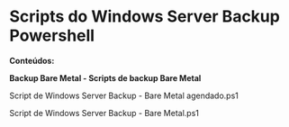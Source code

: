 # Scripts do Windows Server Backup Powershell

**Conteúdos:**

**Backup Bare Metal - Scripts de backup Bare Metal**

Script de Windows Server Backup - Bare Metal agendado.ps1

Script de Windows Server Backup - Bare Metal.ps1
